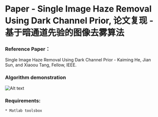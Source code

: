 # Paper - Single Image Haze Removal Using Dark Channel Prior, 论文复现 - 基于暗通道先验的图像去雾算法

###  Reference Paper：
Single Image Haze Removal Using Dark Channel Prior - Kaiming He, Jian Sun, and Xiaoou Tang, Fellow, IEEE.

### Algorithm demonstration
![Alt text](https://github.com/CHENG-MING/Single-Image-Haze-Removal-Using-Dark-Channel-Prior/raw/master/Test_picture/Demo.jpg)

### Requirements:
	* Matlab toolsbox
